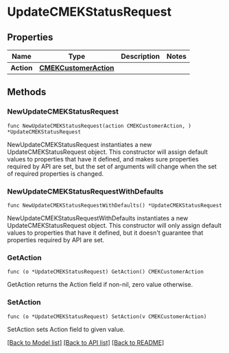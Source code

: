 # UpdateCMEKStatusRequest

## Properties

Name | Type | Description | Notes
------------ | ------------- | ------------- | -------------
**Action** | [**CMEKCustomerAction**](CMEKCustomerAction.md) |  | 

## Methods

### NewUpdateCMEKStatusRequest

`func NewUpdateCMEKStatusRequest(action CMEKCustomerAction, ) *UpdateCMEKStatusRequest`

NewUpdateCMEKStatusRequest instantiates a new UpdateCMEKStatusRequest object.
This constructor will assign default values to properties that have it defined,
and makes sure properties required by API are set, but the set of arguments
will change when the set of required properties is changed.

### NewUpdateCMEKStatusRequestWithDefaults

`func NewUpdateCMEKStatusRequestWithDefaults() *UpdateCMEKStatusRequest`

NewUpdateCMEKStatusRequestWithDefaults instantiates a new UpdateCMEKStatusRequest object.
This constructor will only assign default values to properties that have it defined,
but it doesn't guarantee that properties required by API are set.

### GetAction

`func (o *UpdateCMEKStatusRequest) GetAction() CMEKCustomerAction`

GetAction returns the Action field if non-nil, zero value otherwise.

### SetAction

`func (o *UpdateCMEKStatusRequest) SetAction(v CMEKCustomerAction)`

SetAction sets Action field to given value.


[[Back to Model list]](../README.md#documentation-for-models) [[Back to API list]](../README.md#documentation-for-api-endpoints) [[Back to README]](../README.md)


